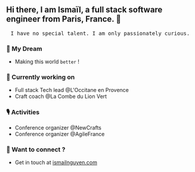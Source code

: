 ## Hi there, I am Ismaïl, a full stack software engineer from Paris, France. 👋

<p align="center">
  <samp>
 I have no special talent. I am only passionately curious. 
  </samp>
</p>

### 🚀 My Dream
* Making this world `better` !

### 🔭 Currently working on
* Full stack Tech lead @L'Occitane en Provence
* Craft coach @La Combe du Lion Vert

### 🎙️ Activities
* Conference organizer @NewCrafts
* Conference organizer @AgileFrance

### 💬 Want to connect ?
* Get in touch at [ismailnguyen.com](https://www.ismailnguyen.com)
